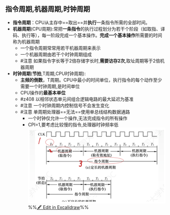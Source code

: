## 指令周期,机器周期,时钟周期
- **指令周期**：CPU从主存中==取出==并**执行**一条指令所需的全部时间。
- **机器周期**(CPU周期):常把**一条指令**的执行过程划分为若干个阶段（如取指、译码、执行等），每一阶段完成一个基本操作。**完成一个基本操作**所需要的时间称为机器周期
	- 一个指令周期常常用若干机器周期来表示
	- 一个机器周期由若干个时钟周期组成
	- #注意 如果指令字长等于2倍存储字长时,**需要访存2次**,取址周期等于2倍机器周期
- **时钟周期**(**节拍**,T周期,CPU时钟周期):
	- **主频的倒数**，T周期。CPU中最小的时间单位，执行指令的每个动作至少需要一个时钟周期,是时间单位
	- CPU操作的**最基本单位**
	- #z408 以相邻状态单元间组合逻辑电路的最大延迟为基准
	- #注意 一个时钟周期内控制信号不会发生变化
	- #注意 单周期处理器==无法==使用单总线结构数据通路
		- 一个时钟仅允许一个操作,无法完成指令的所有操作
		- CPI=1,要考虑比较慢的指令,处理器时钟频率低
![](attachments/%E6%8C%87%E4%BB%A4%E6%89%A7%E8%A1%8C%E8%BF%87%E7%A8%8B%202022-09-16%2021.08.43.excalidraw.svg)
%%[🖋 Edit in Excalidraw](attachments/%E6%8C%87%E4%BB%A4%E6%89%A7%E8%A1%8C%E8%BF%87%E7%A8%8B%202022-09-16%2021.08.43.excalidraw.md)%%